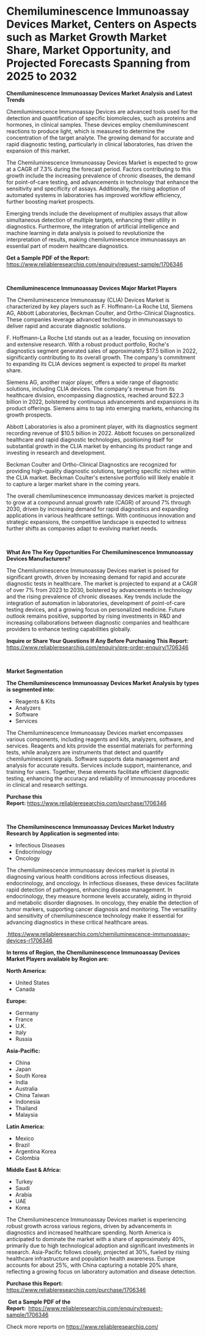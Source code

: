 <p><h1>Chemiluminescence Immunoassay Devices Market, Centers on Aspects such as Market Growth Market Share, Market Opportunity, and Projected Forecasts Spanning from 2025 to 2032</h1></p><p><strong>Chemiluminescence Immunoassay Devices Market Analysis and Latest Trends</strong></p>
<p><p>Chemiluminescence Immunoassay Devices are advanced tools used for the detection and quantification of specific biomolecules, such as proteins and hormones, in clinical samples. These devices employ chemiluminescent reactions to produce light, which is measured to determine the concentration of the target analyte. The growing demand for accurate and rapid diagnostic testing, particularly in clinical laboratories, has driven the expansion of this market.</p><p>The Chemiluminescence Immunoassay Devices Market is expected to grow at a CAGR of 7.3% during the forecast period. Factors contributing to this growth include the increasing prevalence of chronic diseases, the demand for point-of-care testing, and advancements in technology that enhance the sensitivity and specificity of assays. Additionally, the rising adoption of automated systems in laboratories has improved workflow efficiency, further boosting market prospects.</p><p>Emerging trends include the development of multiplex assays that allow simultaneous detection of multiple targets, enhancing their utility in diagnostics. Furthermore, the integration of artificial intelligence and machine learning in data analysis is poised to revolutionize the interpretation of results, making chemiluminescence immunoassays an essential part of modern healthcare diagnostics.</p></p>
<p><strong>Get a Sample PDF of the Report:&nbsp;</strong> <a href="https://www.reliableresearchiq.com/enquiry/request-sample/1706346?utm_campaign=1129&utm_medium=2&utm_source=Github&utm_content=ia&utm_term=10012025&utm_id=chemiluminescence-immunoassay-devices">https://www.reliableresearchiq.com/enquiry/request-sample/1706346</a></p>
<p>&nbsp;</p>
<p><strong>Chemiluminescence Immunoassay Devices Major Market Players</strong></p>
<p><p>The Chemiluminescence Immunoassay (CLIA) Devices Market is characterized by key players such as F. Hoffmann-La Roche Ltd, Siemens AG, Abbott Laboratories, Beckman Coulter, and Ortho-Clinical Diagnostics. These companies leverage advanced technology in immunoassays to deliver rapid and accurate diagnostic solutions.</p><p>F. Hoffmann-La Roche Ltd stands out as a leader, focusing on innovation and extensive research. With a robust product portfolio, Roche's diagnostics segment generated sales of approximately $17.5 billion in 2022, significantly contributing to its overall growth. The company's commitment to expanding its CLIA devices segment is expected to propel its market share.</p><p>Siemens AG, another major player, offers a wide range of diagnostic solutions, including CLIA devices. The company's revenue from its healthcare division, encompassing diagnostics, reached around $22.3 billion in 2022, bolstered by continuous advancements and expansions in its product offerings. Siemens aims to tap into emerging markets, enhancing its growth prospects.</p><p>Abbott Laboratories is also a prominent player, with its diagnostics segment recording revenue of $10.5 billion in 2022. Abbott focuses on personalized healthcare and rapid diagnostic technologies, positioning itself for substantial growth in the CLIA market by enhancing its product range and investing in research and development.</p><p>Beckman Coulter and Ortho-Clinical Diagnostics are recognized for providing high-quality diagnostic solutions, targeting specific niches within the CLIA market. Beckman Coulter's extensive portfolio will likely enable it to capture a larger market share in the coming years.</p><p>The overall chemiluminescence immunoassay devices market is projected to grow at a compound annual growth rate (CAGR) of around 7% through 2030, driven by increasing demand for rapid diagnostics and expanding applications in various healthcare settings. With continuous innovation and strategic expansions, the competitive landscape is expected to witness further shifts as companies adapt to evolving market needs.</p></p>
<p>&nbsp;</p>
<p><strong>What Are The Key Opportunities For Chemiluminescence Immunoassay Devices Manufacturers?</strong></p>
<p><p>The Chemiluminescence Immunoassay Devices market is poised for significant growth, driven by increasing demand for rapid and accurate diagnostic tests in healthcare. The market is projected to expand at a CAGR of over 7% from 2023 to 2030, bolstered by advancements in technology and the rising prevalence of chronic diseases. Key trends include the integration of automation in laboratories, development of point-of-care testing devices, and a growing focus on personalized medicine. Future outlook remains positive, supported by rising investments in R&D and increasing collaborations between diagnostic companies and healthcare providers to enhance testing capabilities globally.</p></p>
<p><strong>Inquire or Share Your Questions If Any Before Purchasing This Report:</strong> <a href="https://www.reliableresearchiq.com/enquiry/pre-order-enquiry/1706346?utm_campaign=1129&utm_medium=2&utm_source=Github&utm_content=ia&utm_term=10012025&utm_id=chemiluminescence-immunoassay-devices">https://www.reliableresearchiq.com/enquiry/pre-order-enquiry/1706346</a></p>
<p>&nbsp;</p>
<p><strong>Market Segmentation</strong></p>
<p><strong>The Chemiluminescence Immunoassay Devices Market Analysis by types is segmented into:</strong></p>
<p><ul><li>Reagents & Kits</li><li>Analyzers</li><li>Software</li><li>Services</li></ul></p>
<p><p>The Chemiluminescence Immunoassay Devices market encompasses various components, including reagents and kits, analyzers, software, and services. Reagents and kits provide the essential materials for performing tests, while analyzers are instruments that detect and quantify chemiluminescent signals. Software supports data management and analysis for accurate results. Services include support, maintenance, and training for users. Together, these elements facilitate efficient diagnostic testing, enhancing the accuracy and reliability of immunoassay procedures in clinical and research settings.</p></p>
<p><strong>Purchase this Report:&nbsp;</strong><a href="https://www.reliableresearchiq.com/purchase/1706346?utm_campaign=1129&utm_medium=2&utm_source=Github&utm_content=ia&utm_term=10012025&utm_id=chemiluminescence-immunoassay-devices">https://www.reliableresearchiq.com/purchase/1706346</a></p>
<p>&nbsp;</p>
<p><strong>The Chemiluminescence Immunoassay Devices Market Industry Research by Application is segmented into:</strong></p>
<p><ul><li>Infectious Diseases</li><li>Endocrinology</li><li>Oncology</li></ul></p>
<p><p>The chemiluminescence immunoassay devices market is pivotal in diagnosing various health conditions across infectious diseases, endocrinology, and oncology. In infectious diseases, these devices facilitate rapid detection of pathogens, enhancing disease management. In endocrinology, they measure hormone levels accurately, aiding in thyroid and metabolic disorder diagnoses. In oncology, they enable the detection of tumor markers, supporting cancer diagnosis and monitoring. The versatility and sensitivity of chemiluminescence technology make it essential for advancing diagnostics in these critical healthcare areas.</p></p>
<p><a href="https://www.reliableresearchiq.com/chemiluminescence-immunoassay-devices-r1706346?utm_campaign=1129&utm_medium=2&utm_source=Github&utm_content=ia&utm_term=10012025&utm_id=chemiluminescence-immunoassay-devices">&nbsp;https://www.reliableresearchiq.com/chemiluminescence-immunoassay-devices-r1706346</a></p>
<p><strong>In terms of Region, the Chemiluminescence Immunoassay Devices Market Players available by Region are:</strong></p>
<p>
    <p> <strong> North America: </strong>
        <ul>
            <li>United States</li>
            <li>Canada</li>
        </ul>
        </p> 
    <p> <strong> Europe: </strong>
        <ul>
            <li>Germany</li>
            <li>France</li>
            <li>U.K.</li>
            <li>Italy</li>
            <li>Russia</li>
        </ul>
        </p> 
    <p> <strong> Asia-Pacific: </strong>
        <ul>
            <li>China</li>
            <li>Japan</li>
            <li>South Korea</li>
            <li>India</li>
            <li>Australia</li>
            <li>China Taiwan</li>
            <li>Indonesia</li>
            <li>Thailand</li>
            <li>Malaysia</li>
        </ul>
        </p> 
    <p> <strong> Latin America: </strong>
        <ul>
            <li>Mexico</li>
            <li>Brazil</li>
            <li>Argentina Korea</li>
            <li>Colombia</li>
        </ul>
        </p> 
    <p> <strong> Middle East & Africa: </strong>
        <ul>
            <li>Turkey</li>
            <li>Saudi</li>
            <li>Arabia</li>
            <li>UAE</li>
            <li>Korea</li>
        </ul>
    </p>
    </p>
<p><p>The Chemiluminescence Immunoassay Devices market is experiencing robust growth across various regions, driven by advancements in diagnostics and increased healthcare spending. North America is anticipated to dominate the market with a share of approximately 40%, primarily due to high technological adoption and significant investments in research. Asia-Pacific follows closely, projected at 30%, fueled by rising healthcare infrastructure and population health awareness. Europe accounts for about 25%, with China capturing a notable 20% share, reflecting a growing focus on laboratory automation and disease detection.</p></p>
<p><strong>Purchase this Report: </strong><a href="https://www.reliableresearchiq.com/purchase/1706346?utm_campaign=1129&utm_medium=2&utm_source=Github&utm_content=ia&utm_term=10012025&utm_id=chemiluminescence-immunoassay-devices">https://www.reliableresearchiq.com/purchase/1706346</a></p>
<p>&nbsp;<strong>Get a Sample PDF of the Report:&nbsp;&nbsp;</strong><a href="https://www.reliableresearchiq.com/enquiry/request-sample/1706346?utm_campaign=1129&utm_medium=2&utm_source=Github&utm_content=ia&utm_term=10012025&utm_id=chemiluminescence-immunoassay-devices">https://www.reliableresearchiq.com/enquiry/request-sample/1706346</a></p>
<p><strong></strong></p>
<p>Check more reports on <a href="https://www.reliableresearchiq.com/?utm_campaign=1129&utm_medium=2&utm_source=Github&utm_content=ia&utm_term=10012025&utm_id=chemiluminescence-immunoassay-devices">https://www.reliableresearchiq.com/</a></p>